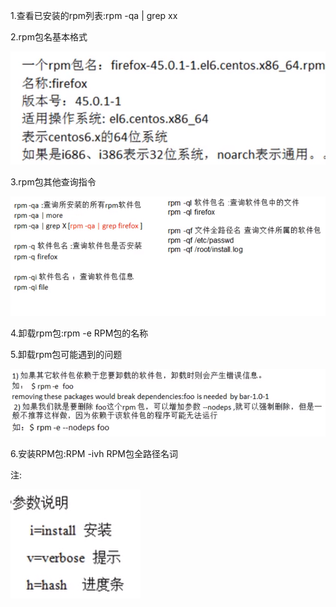 1.查看已安装的rpm列表:rpm -qa | grep xx

2.rpm包名基本格式

![001](001.png)

3.rpm包其他查询指令

![002](002.png)

4.卸载rpm包:rpm -e RPM包的名称

5.卸载rpm包可能遇到的问题

![003](003.png)

6.安装RPM包:RPM -ivh RPM包全路径名词

注:

![004](004.png)
